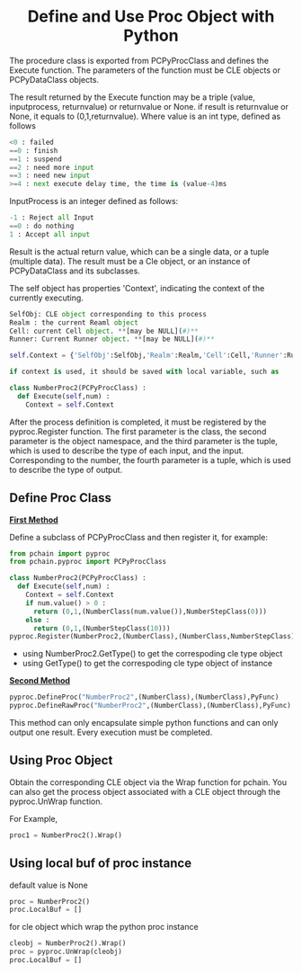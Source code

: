 <h1 align="center">Define and Use Proc Object with Python</h1>

The procedure class is exported from PCPyProcClass and defines the Execute function. The parameters of the function must be CLE objects or PCPyDataClass objects.

The result returned by the Execute function may be a triple (value, inputprocess, returnvalue) or returnvalue or None. if result is returnvalue or None, it equals to (0,1,returnvalue).
Where value is an int type, defined as follows

```python
<0 : failed
==0 : finish
==1 : suspend
==2 : need more input
==3 : need new input
>=4 : next execute delay time, the time is (value-4)ms
```

InputProcess is an integer defined as follows:

```python
-1 : Reject all Input
==0 : do nothing
1 : Accept all input
```

Result is the actual return value, which can be a single data, or a tuple (multiple data).
The result must be a Cle object, or an instance of PCPyDataClass and its subclasses.

The self object has properties 'Context', indicating the context of the currently executing. 

```python
SelfObj: CLE object corresponding to this process
Realm : the current Reaml object
Cell: current Cell object. **[may be NULL](#)**
Runner: Current Runner object. **[may be NULL](#)**

self.Context = {'SelfObj':SelfObj,'Realm':Realm,'Cell':Cell,'Runner':Runner}

if context is used, it should be saved with local variable, such as 

class NumberProc2(PCPyProcClass) :
  def Execute(self,num) : 
    Context = self.Context
```

After the process definition is completed, it must be registered by the pyproc.Register function. The first parameter is the class, the second parameter is the object namespace, and the third parameter is the tuple, which is used to describe the type of each input, and the input. Corresponding to the number, the fourth parameter is a tuple, which is used to describe the type of output.

Define Proc Class
---

**[First Method](#)**

Define a subclass of PCPyProcClass and then register it, for example:

```python
from pchain import pyproc
from pchain.pyproc import PCPyProcClass

class NumberProc2(PCPyProcClass) :
  def Execute(self,num) :  
    Context = self.Context
    if num.value() > 0 :  
      return (0,1,(NumberClass(num.value()),NumberStepClass(0)))
    else :
      return (0,1,(NumberStepClass(10)))
pyproc.Register(NumberProc2,(NumberClass),(NumberClass,NumberStepClass))

```

* using NumberProc2.GetType() to get the correspoding cle type object 
* using GetType() to get the correspoding cle type object of instance

**[Second Method](#)**

```python
pyproc.DefineProc("NumberProc2",(NumberClass),(NumberClass),PyFunc)
pyproc.DefineRawProc("NumberProc2",(NumberClass),(NumberClass),PyFunc)
```

This method can only encapsulate simple python functions and can only output one result. Every execution must be completed.


Using Proc Object
---

Obtain the corresponding CLE object via the Wrap function for pchain. You can also get the process object associated with a CLE object through the pyproc.UnWrap function.

For Example,

```python
proc1 = NumberProc2().Wrap()

```

Using local buf of proc instance
---

default value is None

```python
proc = NumberProc2()
proc.LocalBuf = []
```

for cle object which wrap the python proc instance

```python
cleobj = NumberProc2().Wrap()
proc = pyproc.UnWrap(cleobj)
proc.LocalBuf = []
```